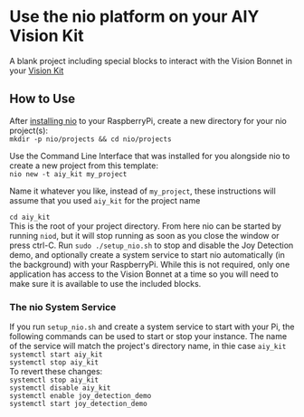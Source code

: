 # Use the nio platform on your AIY Vision Kit

A blank project including special blocks to interact with the Vision Bonnet in your [Vision Kit](https://aiyprojects.withgoogle.com/vision/)

## How to Use

  After [installing nio](https://docs.n.io/installation/) to your RaspberryPi, create a new directory for your nio project(s):  
  `mkdir -p nio/projects && cd nio/projects`
  
  Use the Command Line Interface that was installed for you alongside nio to create a new project from this template:  
  `nio new -t aiy_kit my_project`
  
  Name it whatever you like, instead of `my_project`, these instructions will assume that you used `aiy_kit` for the project name
  
  `cd aiy_kit`  
  This is the root of your project directory. From here nio can be started by running `niod`, but it will stop running as soon as you close the window or press ctrl-C. Run `sudo ./setup_nio.sh` to stop and disable the Joy Detection demo, and optionally create a system service to start nio automatically (in the background) with your RaspberryPi. While this is not required, only one application has access to the Vision Bonnet at a time so you will need to make sure it is available to use the included blocks.

### The nio System Service

If you run `setup_nio.sh` and create a system service to start with your Pi, the following commands can be used to start or stop your instance. The name of the service will match the project's directory name, in thie case `aiy_kit`   
`systemctl start aiy_kit`  
`systemctl stop aiy_kit`  
To revert these changes:  
`systemctl stop aiy_kit`  
`systemctl disable aiy_kit`  
`systemctl enable joy_detection_demo`  
`systemctl start joy_detection_demo`  
